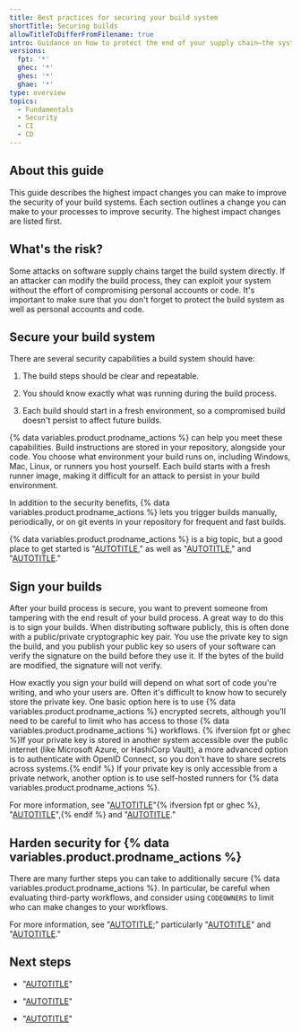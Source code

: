 ```yaml
---
title: Best practices for securing your build system
shortTitle: Securing builds
allowTitleToDifferFromFilename: true
intro: Guidance on how to protect the end of your supply chain—the systems you use to build and distribute artifacts.
versions:
  fpt: '*'
  ghec: '*'
  ghes: '*'
  ghae: '*'
type: overview
topics:
  - Fundamentals
  - Security
  - CI
  - CD
---
```


## About this guide

This guide describes the highest impact changes you can make to improve the security of your build systems. Each section outlines a change you can make to your processes to improve security. The highest impact changes are listed first.

## What's the risk?

Some attacks on software supply chains target the build system directly. If an attacker can modify the build process, they can exploit your system without the effort of compromising personal accounts or code. It's important to make sure that you don't forget to protect the build system as well as personal accounts and code.

## Secure your build system

There are several security capabilities a build system should have:

1. The build steps should be clear and repeatable.

1. You should know exactly what was running during the build process.

1. Each build should start in a fresh environment, so a compromised build doesn't persist to affect future builds.

{% data variables.product.prodname_actions %} can help you meet these capabilities. Build instructions are stored in your repository, alongside your code. You choose what environment your build runs on, including Windows, Mac, Linux, or runners you host yourself. Each build starts with a fresh runner image, making it difficult for an attack to persist in your build environment.

In addition to the security benefits, {% data variables.product.prodname_actions %} lets you trigger builds manually, periodically, or on git events in your repository for frequent and fast builds.

{% data variables.product.prodname_actions %} is a big topic, but a good place to get started is "[AUTOTITLE](/actions/learn-github-actions/understanding-github-actions)," as well as "[AUTOTITLE](/actions/using-workflows/workflow-syntax-for-github-actions#choosing-github-hosted-runners)," and "[AUTOTITLE](/actions/using-workflows/triggering-a-workflow)."

## Sign your builds

After your build process is secure, you want to prevent someone from tampering with the end result of your build process. A great way to do this is to sign your builds. When distributing software publicly, this is often done with a public/private cryptographic key pair. You use the private key to sign the build, and you publish your public key so users of your software can verify the signature on the build before they use it. If the bytes of the build are modified, the signature will not verify.

How exactly you sign your build will depend on what sort of code you're writing, and who your users are. Often it's difficult to know how to securely store the private key. One basic option here is to use {% data variables.product.prodname_actions %} encrypted secrets, although you'll need to be careful to limit who has access to those {% data variables.product.prodname_actions %} workflows. {% ifversion fpt or ghec %}If your private key is stored in another system accessible over the public internet (like Microsoft Azure, or HashiCorp Vault), a more advanced option is to authenticate with OpenID Connect, so you don't have to share secrets across systems.{% endif %} If your private key is only accessible from a private network, another option is to use self-hosted runners for {% data variables.product.prodname_actions %}.

For more information, see "[AUTOTITLE](/actions/security-guides/encrypted-secrets)"{% ifversion fpt or ghec %}, "[AUTOTITLE](/actions/deployment/security-hardening-your-deployments/about-security-hardening-with-openid-connect)",{% endif %} and "[AUTOTITLE](/actions/hosting-your-own-runners/managing-self-hosted-runners/about-self-hosted-runners)."

## Harden security for {% data variables.product.prodname_actions %}

There are many further steps you can take to additionally secure {% data variables.product.prodname_actions %}. In particular, be careful when evaluating third-party workflows, and consider using `CODEOWNERS` to limit who can make changes to your workflows.

For more information, see "[AUTOTITLE](/actions/security-guides/security-hardening-for-github-actions);" particularly "[AUTOTITLE](/actions/security-guides/security-hardening-for-github-actions#using-third-party-actions)" and "[AUTOTITLE](/actions/security-guides/security-hardening-for-github-actions#using-codeowners-to-monitor-changes)."

## Next steps

- "[AUTOTITLE](/code-security/supply-chain-security/end-to-end-supply-chain/end-to-end-supply-chain-overview)"

- "[AUTOTITLE](/code-security/supply-chain-security/end-to-end-supply-chain/securing-accounts)"

- "[AUTOTITLE](/code-security/supply-chain-security/end-to-end-supply-chain/securing-code)"
